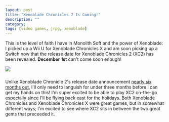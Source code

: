 ```yaml
---
layout: post
title: "Xenoblade Chronicles 2 Is Coming!"
description: ""
category: 
tags: [video games, jrpg, xenoblade]
---
```


This is the level of faith I have in Monolith Soft and the power of Xenoblade: I picked up a Wii U for Xenoblade Chronicles X and am soon picking up a Switch now that the release date for Xenoblade Chronicles 2 (XC2) has been revealed. **December 1st** can't come soon enough!

<div>
	<img class="rounded-corners" style="max-width: 800px; border: 1px;" src="{{ site.images2017 }}/09-14/xc2.jpg"/>
	<p class="caption-text" style="line-height: 1.5em; margin-bottom: 24px;"><strong></strong></p>
</div>

Unlike Xenoblade Chronicle 2's release date announcement [nearly six months out][1], I'll only need to languish for under three months before I can get my hands on this! I'm super excited to be able to play XC2 on-the-go especially since I'll be flying back east for the holidays. Both Xenoblade Chronicles and Xenoblade Chronicles X were great games, but in somewhat different ways; I'm excited to see where XC2 sits in between the two great gems that preceeded it. 

[1]: 2015/06/16/the-date-is-set/ 